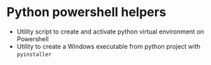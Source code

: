 # Python powershell helpers

 - Utility script to create and activate python virtual environment on Powershell
 - Utility to create a Windows executable from python project with `pyinstaller`

